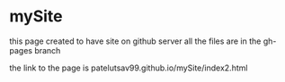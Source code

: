 # mySite
this page created to have site on github server
all the files are in the gh-pages branch

the link to the page is patelutsav99.github.io/mySite/index2.html
